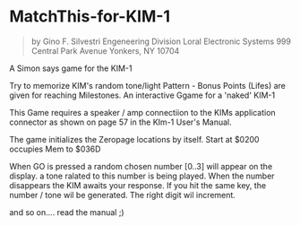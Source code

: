 # MatchThis-for-KIM-1
 >by Gino F. Silvestri
 >Engeneering Division
 >Loral Electronic Systems
 >999 Central Park Avenue
 >Yonkers, NY 10704

A Simon says game for the KIM-1

Try to memorize KIM's random tone/light Pattern - Bonus Points (Lifes) are given for reaching Milestones.
An interactive Ggame for a 'naked' KIM-1

This Game requires a speaker / amp connectiion to the KIMs application connector as shown on page 57 in the KIm-1 User's Manual.

The game initializes the Zeropage locations by itself. 
Start at $0200
occupies Mem to $036D

When GO is pressed a random chosen number [0..3] will appear on the display. a tone ralated to this number is being played. 
When the number disappears the KIM awaits your response. If you hit the same key, the number / tone wil be generated.
The right digit wil increment.

and so on.... read the manual ;)

